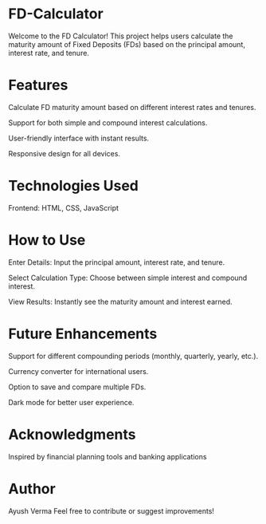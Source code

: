 # FD-Calculator
Welcome to the FD Calculator! This project helps users calculate the maturity amount of Fixed Deposits (FDs) based on the principal amount, interest rate, and tenure.

# Features

Calculate FD maturity amount based on different interest rates and tenures.

Support for both simple and compound interest calculations.

User-friendly interface with instant results.

Responsive design for all devices.

# Technologies Used

Frontend: HTML, CSS, JavaScript

# How to Use

Enter Details: Input the principal amount, interest rate, and tenure.

Select Calculation Type: Choose between simple interest and compound interest.

View Results: Instantly see the maturity amount and interest earned.

# Future Enhancements

Support for different compounding periods (monthly, quarterly, yearly, etc.).

Currency converter for international users.

Option to save and compare multiple FDs.

Dark mode for better user experience.

# Acknowledgments

Inspired by financial planning tools and banking applications

# Author

Ayush Verma
Feel free to contribute or suggest improvements!

